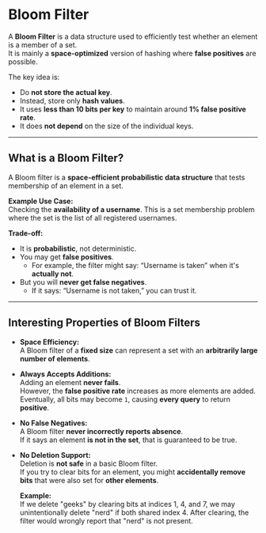 ﻿# Bloom Filter

A **Bloom Filter** is a data structure used to efficiently test whether an element is a member of a set.  
It is mainly a **space-optimized** version of hashing where **false positives** are possible.

The key idea is:
- Do **not store the actual key**.
- Instead, store only **hash values**.
- It uses **less than 10 bits per key** to maintain around **1% false positive rate**.
- It does **not depend** on the size of the individual keys.

---

## What is a Bloom Filter?

A Bloom filter is a **space-efficient probabilistic data structure** that tests membership of an element in a set.

**Example Use Case:**  
Checking the **availability of a username**. This is a set membership problem where the set is the list of all registered usernames.

**Trade-off:**  
- It is **probabilistic**, not deterministic.
- You may get **false positives**.
    - For example, the filter might say: “Username is taken” when it's **actually not**.
- But you will **never get false negatives**.
    - If it says: “Username is not taken,” you can trust it.

---

## Interesting Properties of Bloom Filters

- **Space Efficiency:**  
  A Bloom filter of a **fixed size** can represent a set with an **arbitrarily large number of elements**.

- **Always Accepts Additions:**  
  Adding an element **never fails**.  
  However, the **false positive rate** increases as more elements are added.  
  Eventually, all bits may become `1`, causing **every query** to return **positive**.

- **No False Negatives:**  
  A Bloom filter **never incorrectly reports absence**.  
  If it says an element **is not in the set**, that is guaranteed to be true.

- **No Deletion Support:**  
  Deletion is **not safe** in a basic Bloom filter.  
  If you try to clear bits for an element, you might **accidentally remove bits** that were also set for **other elements**.

  **Example:**  
  If we delete "geeks" by clearing bits at indices 1, 4, and 7, we may unintentionally delete "nerd" if both shared index 4. After clearing, the filter would wrongly report that "nerd" is not present.
